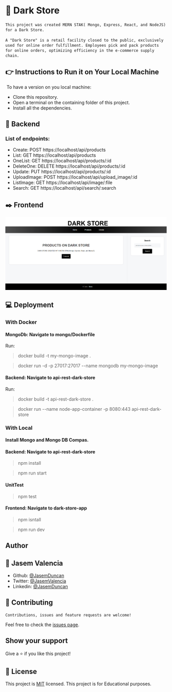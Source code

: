 # 🚀  Dark Store 
    This project was created MERN STAK( Mongo, Express, React, and NodeJS) for a Dark Store.

    A "Dark Store" is a retail facility closed to the public, exclusively used for online order fulfillment. Employees pick and pack products for online orders, optimizing efficiency in the e-commerce supply chain.

## 👉 Instructions to Run it on Your Local Machine
​
To have a version on you local machine:
- Clone this repository.
- Open a terminal on the containing folder of this project.
- Install all the dependencies.

## 🔨 Backend
### List of endpoints:
- Create: POST https://localhost/api/products
- List: GET https://localhost/api/products
- OneList: GET https://localhost/api/products/:id
- DeleteOne: DELETE https://localhost/api/products/:id
- Update: PUT https://localhost/api/products/:id
- UploadImage: POST https://localhost/api/upload_image/:id
- ListImage: GET https://localhost/api/image/:file
- Search: GET https://localhost/api/search/:search

## ✒️ Frontend
![Main Image](main.png)

## 💻 Deployment
### With Docker
#### MongoDb: Navigate to mongo/Dockerfile
Run:
> docker build -t my-mongo-image .
    
> docker run -d -p 27017:27017 --name mongodb my-mongo-image

#### Backend: Navigate to api-rest-dark-store

Run: 
> docker build -t api-rest-dark-store .

> docker run --name node-app-container -p 8080:443 api-rest-dark-store

### With Local 
#### Install Mongo and Mongo DB Compas.

#### Backend: Navigate to api-rest-dark-store
> npm install

> npm run start

#### UnitTest

> npm test

#### Frontend: Navigate to dark-store-app
> npm isntall

> npm run dev

## Author 

## 🎨 **Jasem Valencia**

- Github: [@JasemDuncan](https://github.com/JasemDuncan)
- Twitter: [@JasemValencia](https://twitter.com/JasemValencia)
- Linkedin: [@JasemDuncan](www.linkedin.com/in/Jasem-Duncan-Valencia)

## 🤝 Contributing

    Contributions, issues and feature requests are welcome!

Feel free to check the [issues page](https://github.com/JasemDuncan/Scharff/issues).

## Show your support

Give a ⭐️ if you like this project!

## 📝 License
This project is [MIT](lic.url) licensed.
This project is for Educational purposes.